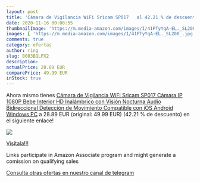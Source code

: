 ```yaml
---
layout: post
title: 'Cámara de Vigilancia WiFi Sricam SP017   al 42.21 % de descuento'
date: 2020-11-16 00:08:55
thumbnailImage: 'https://m.media-amazon.com/images/I/41PTyYqA-EL._SL200_.jpg'
images: [ 'https://m.media-amazon.com/images/I/41PTyYqA-EL._SL200_.jpg' ]
comments: true
category: ofertas
author: ring
slug: B083BQLPX2
description:
actualPrice: 28.89 EUR
comparePrice: 49.99 EUR
inStock: true
---
```


Ahora mismo tienes [Cámara de Vigilancia WiFi Sricam SP017  Cámara IP 1080P Bebe Interior HD Inalámbrico con Visión Nocturna  Audio Bidireccional  Detección de Movimiento  Compatible con iOS Android Windows PC](https://www.amazon.es/dp/B083BQLPX2/?tag=tolees-21) a 28.89 EUR (original: 49.99 EUR) (42.21 %  de descuento) en el siguiente enlace!

[![](https://m.media-amazon.com/images/I/41PTyYqA-EL._SL200_.jpg)](https://www.amazon.es/dp/B083BQLPX2/?tag=tolees-21)

[Visítala!!!](https://www.amazon.es/dp/B083BQLPX2/?tag=tolees-21)

Links participate in Amazon Associate program and might generate a comission on qualifying sales

[Consulta otras ofertas en nuestro canal de telegram](https://t.me/s/ofertas25)
